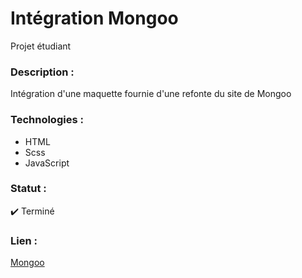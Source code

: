 # Intégration Mongoo
Projet étudiant

### Description :
Intégration d'une maquette fournie d'une refonte du site de Mongoo

### Technologies :
* HTML
* Scss
* JavaScript

### Statut :
✔️ Terminé

### Lien :
[Mongoo](https://MarquesThomasCoding.github.io/Rendu-Integration/mon-projet)

